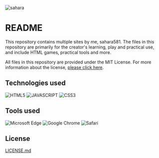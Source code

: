 ![sahara](https://img.shields.io/badge/Creater_name-sahara-red.svg)

# README

This repository contains multiple sites by me, sahara581.
The files in this repository are primarily for the creator's learning, play and practical use, and include HTML games, practical tools and more.

All files in this repository are provided under the MIT License. For more information about the license, [please click here](#chap-license).

<a name="chap-technologies"></a>
## Technologies used
![HTML5](https://img.shields.io/badge/-HTML5-303030.svg?logo=html5&style=for-the-badge)
![JAVASCRIPT](https://img.shields.io/badge/-Javascript-303030.svg?logo=javascript&style=for-the-badge)
![CSS3](https://img.shields.io/badge/-Css3-303030.svg?logo=css3&style=for-the-badge)

## Tools used
![Microsoft Edge](https://img.shields.io/badge/-Microsoftedge-404040.svg?logo=microsoftedge&style=for-the-badge)
![Google Chrome](https://img.shields.io/badge/-Google%20chrome-404040.svg?logo=google-chrome&style=for-the-badge)
![Safari](https://img.shields.io/badge/-Safari-404040.svg?logo=safari&style=for-the-badge)

<a name="chap-license"></a>
## License
[LICENSE.md](../main/LICENSE)
